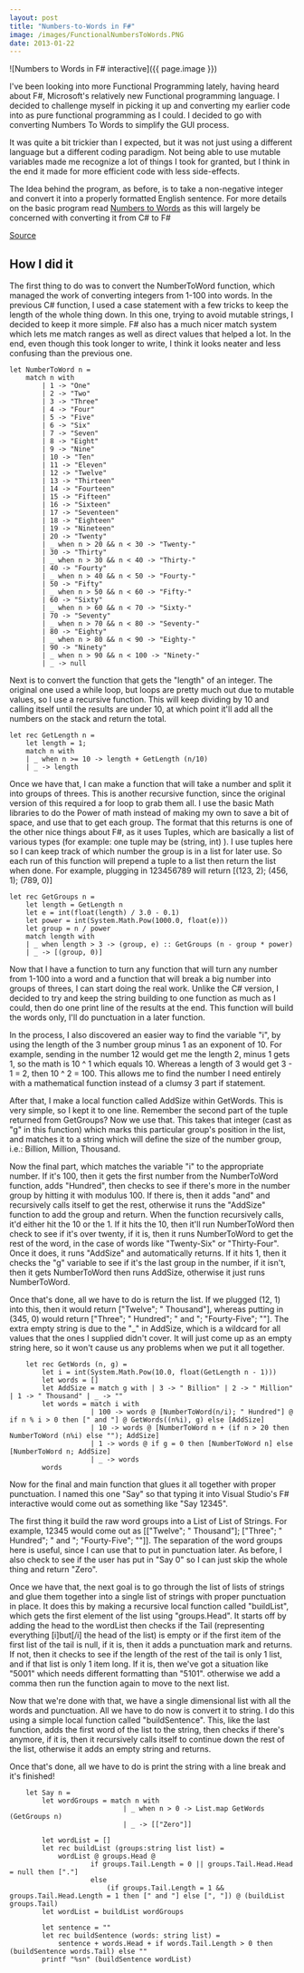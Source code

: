```yaml
---
layout: post
title: "Numbers-to-Words in F#"
image: /images/FunctionalNumbersToWords.PNG
date: 2013-01-22
---
```


![Numbers to Words in F# interactive]({{ page.image }})

I've been looking into more Functional Programming lately, having heard about F#, Microsoft's relatively new Functional programming language.  I decided to challenge myself in picking it up and converting my earlier code into as pure functional programming as I could.  I decided to go with converting Numbers To Words to simplify the GUI process.  

It was quite a bit trickier than I expected, but it was not just using a different language but a different coding paradigm.  Not being able to use mutable variables made me recognize a lot of things I took for granted, but I think in the end it made for more efficient code with less side-effects.

The Idea behind the program, as before, is to take a non-negative integer and convert it into a properly formatted English sentence.  For more details on the basic program read [Numbers to Words](https://github.com/ScottHacker/Number-to-words) as this will largely be concerned with converting it from C# to F#

[Source](https://github.com/ScottHacker/Number-to-words_Functional/blob/master/NumbersToWords.fs)

How I did it
-------------

The first thing to do was to convert the NumberToWord function, which managed the work of converting integers from 1-100 into words.  In the previous C# function, I used a case statement with a few tricks to keep the length of the whole thing down.  In this one, trying to avoid mutable strings, I decided to keep it more simple.  F# also has a much nicer match system which lets me match ranges as well as direct values that helped a lot.  In the end, even though this took longer to write, I think it looks neater and less confusing than the previous one.

    let NumberToWord n =
        match n with
            | 1 -> "One"
            | 2 -> "Two"
            | 3 -> "Three"
            | 4 -> "Four"
            | 5 -> "Five"
            | 6 -> "Six"
            | 7 -> "Seven"
            | 8 -> "Eight"
            | 9 -> "Nine"
            | 10 -> "Ten"
            | 11 -> "Eleven"
            | 12 -> "Twelve"
            | 13 -> "Thirteen"
            | 14 -> "Fourteen"
            | 15 -> "Fifteen"
            | 16 -> "Sixteen"
            | 17 -> "Seventeen"
            | 18 -> "Eighteen"
            | 19 -> "Nineteen"
            | 20 -> "Twenty"
            | _ when n > 20 && n < 30 -> "Twenty-"
            | 30 -> "Thirty"
            | _ when n > 30 && n < 40 -> "Thirty-"
            | 40 -> "Fourty"
            | _ when n > 40 && n < 50 -> "Fourty-"
            | 50 -> "Fifty"
            | _ when n > 50 && n < 60 -> "Fifty-"
            | 60 -> "Sixty"
            | _ when n > 60 && n < 70 -> "Sixty-"
            | 70 -> "Seventy"
            | _ when n > 70 && n < 80 -> "Seventy-"
            | 80 -> "Eighty"
            | _ when n > 80 && n < 90 -> "Eighty-"
            | 90 -> "Ninety"
            | _ when n > 90 && n < 100 -> "Ninety-"
            | _ -> null

Next is to convert the function that gets the "length" of an integer.  The original one used a while loop, but loops are pretty much out due to mutable values, so I use a recursive function.  This will keep dividing by 10 and calling itself until the results are under 10, at which point it'll add all the numbers on the stack and return the total.

    let rec GetLength n =
        let length = 1;
        match n with
        | _ when n >= 10 -> length + GetLength (n/10)
        | _ -> length

Once we have that, I can make a function that will take a number and split it into groups of threes.  This is another recursive function, since the original version of this required a for loop to grab them all.  I use the basic Math libraries to do the Power of math instead of making my own to save a bit of space, and use that to get each group.  The format that this returns is one of the other nice things about F#, as it uses Tuples, which are basically a list of various types (for example: one tuple may be (string, int) ).  I use tuples here so I can keep track of which number the group is in a list for later use. So each run of this function will prepend a tuple to a list then return the list when done.  For example, plugging in 123456789 will return [(123, 2); (456, 1); (789, 0)]

    let rec GetGroups n =
        let length = GetLength n
        let e = int(float(length) / 3.0 - 0.1)
        let power = int(System.Math.Pow(1000.0, float(e)))
        let group = n / power
        match length with
        | _ when length > 3 -> (group, e) :: GetGroups (n - group * power)
        | _ -> [(group, 0)]

Now that I have a function to turn any function that will turn any number from 1-100 into a word and a function that will break a big number into groups of threes, I can start doing the real work.  Unlike the C# version, I decided to try and keep the string building to one function as much as I could, then do one print line of the results at the end.  This function will build the words only, I'll do punctuation in a later function.  

In the process, I also discovered an easier way to find the variable "i", by using the length of the 3 number group minus 1 as an exponent of 10.  For example, sending in the number 12 would get me the length 2, minus 1 gets 1, so the math is 10 ^ 1 which equals 10.  Whereas a length of 3 would get 3 - 1 = 2, then 10 ^ 2 = 100.  This allows me to find the number I need entirely with a mathematical function instead of a clumsy 3 part if statement.

After that, I make a local function called AddSize within GetWords.  This is very simple, so I kept it to one line.  Remember the second part of the tuple returned from GetGroups?  Now we use that.  This takes that integer (cast as "g" in this function) which marks this particular group's position in the list, and matches it to a string which will define the size of the number group, i.e.: Billion, Million, Thousand.

Now the final part, which matches the variable "i" to the appropriate number.  If it's 100, then it gets the first number from the NumberToWord function, adds "Hundred", then checks to see if there's more in the number group by hitting it with modulus 100.  If there is, then it adds "and" and recursively calls itself to get the rest, otherwise it runs the "AddSize" function to add the group and return.  When the function recursively calls, it'd either hit the 10 or the 1.  If it hits the 10, then it'll run NumberToWord then check to see if it's over twenty, if it is, then it runs NumberToWord to get the rest of the word, in the case of words like "Twenty-Six" or "Thirty-Four".  Once it does, it runs "AddSize" and automatically returns.  If it hits 1, then it checks the "g" variable to see if it's the last group in the number, if it isn't, then it gets NumberToWord then runs AddSize, otherwise it just runs NumberToWord.

Once that's done, all we have to do is return the list.  If we plugged (12, 1) into this, then it would return ["Twelve"; " Thousand"], whereas putting in (345, 0) would return ["Three"; " Hundred"; " and "; "Fourty-Five"; ""].  The extra empty string is due to the "_" in AddSize, which is a wildcard for all values that the ones I supplied didn't cover.  It will just come up as an empty string here, so it won't cause us any problems when we put it all together.

        let rec GetWords (n, g) =
            let i = int(System.Math.Pow(10.0, float(GetLength n - 1)))
            let words = []
            let AddSize = match g with | 3 -> " Billion" | 2 -> " Million" | 1 -> " Thousand" | _ -> ""
            let words = match i with
                        | 100 -> words @ [NumberToWord(n/i); " Hundred"] @ if n % i > 0 then [" and "] @ GetWords((n%i), g) else [AddSize]
                        | 10 -> words @ [NumberToWord n + (if n > 20 then NumberToWord (n%i) else ""); AddSize]
                        | 1 -> words @ if g = 0 then [NumberToWord n] else [NumberToWord n; AddSize]
                        | _ -> words
            words

Now for the final and main function that glues it all together with proper punctuation.  I named this one "Say" so that typing it into Visual Studio's F# interactive would come out as something like "Say 12345".

The first thing it build the raw word groups into a List of List of Strings.  For example, 12345 would come out as [["Twelve"; " Thousand"]; ["Three"; " Hundred"; " and "; "Fourty-Five"; ""]].  The separation of the word groups here is useful, since I can use that to put in punctuation later.  As before, I also check to see if the user has put in "Say 0" so I can just skip the whole thing and return "Zero".

Once we have that, the next goal is to go through the list of lists of strings and glue them together into a single list of strings with proper punctuation in place.  It does this by making a recursive local function called "buildList", which gets the first element of the list using "groups.Head".  It starts off by adding the head to the wordList then checks if the Tail (representing everything [i]but[/i] the head of the list) is empty or if the first item of the first list of the tail is null, if it is, then it adds a punctuation mark and returns.  If not, then it checks to see if the length of the rest of the tail is only 1 list, and if that list is only 1 item long.  If it is, then we've got a situation like "5001" which needs different formatting than "5101". otherwise we add a comma then run the function again to move to the next list.

Now that we're done with that, we have a single dimensional list with all the words and punctuation.  All we have to do now is convert it to string.  I do this using a simple local function called "buildSentence".  This, like the last function, adds the first word of the list to the string, then checks if there's anymore, if it is, then it recursively calls itself to continue down the rest of the list, otherwise it adds an empty string and returns.

Once that's done, all we have to do is print the string with a line break and it's finished!

        let Say n =
            let wordGroups = match n with
                                | _ when n > 0 -> List.map GetWords (GetGroups n)
                                | _ -> [["Zero"]]
        
            let wordList = []
            let rec buildList (groups:string list list) =
                wordList @ groups.Head @ 
                        if groups.Tail.Length = 0 || groups.Tail.Head.Head = null then ["."] 
                        else 
                            (if groups.Tail.Length = 1 && groups.Tail.Head.Length = 1 then [" and "] else [", "]) @ (buildList groups.Tail)
            let wordList = buildList wordGroups
        
            let sentence = ""
            let rec buildSentence (words: string list) =
                sentence + words.Head + if words.Tail.Length > 0 then (buildSentence words.Tail) else ""
            printf "%sn" (buildSentence wordList)
